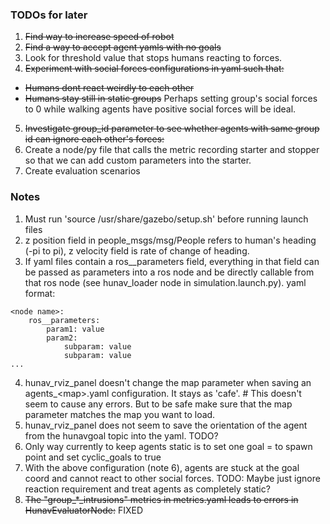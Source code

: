 ### TODOs for later
1. ~~Find way to increase speed of robot~~
2. ~~Find a way to accept agent yamls with no goals~~
3. Look for threshold value that stops humans reacting to forces.
4. ~~Experiment with social forces configurations in yaml such that:~~
- ~~Humans dont react weirdly to each other~~
- ~~Humans stay still in static groups~~
Perhaps setting group's social forces to 0 while walking agents have positive social forces will be ideal.
5. ~~Investigate group_id parameter to see whether agents with same group id can ignore each other's forces:~~
6. Create a node/py file that calls the metric recording starter and stopper so that we can add custom parameters into the starter.
7. Create evaluation scenarios



### Notes
1. Must run 'source /usr/share/gazebo/setup.sh' before running launch files
2. z position field in people_msgs/msg/People refers to human's heading (-pi to pi), z velocity field is rate of change of heading.
3. If yaml files contain a ros__parameters field, everything in that field can be passed as parameters into a ros node and be directly callable from that ros node (see hunav_loader node in simulation.launch.py). yaml format:
```
<node name>:
    ros__parameters:
        param1: value
        param2:
            subparam: value
            subparam: value
...
```
4. hunav_rviz_panel doesn't change the map parameter when saving an agents_\<map\>.yaml configuration. It stays as 'cafe'. # This doesn't seem to cause any errors. But to be safe make sure that the map parameter matches the map you want to load.
5. hunav_rviz_panel does not seem to save the orientation of the agent from the hunavgoal topic into the yaml. TODO?
6. Only way currently to keep agents static is to set one goal = to spawn point and set cyclic_goals to true
7. With the above configuration (note 6), agents are stuck at the goal coord and cannot react to other social forces. TODO: Maybe just ignore reaction requirement and treat agents as completely static?
8. ~~The "group_*_intrusions" metrics in metrics.yaml leads to errors in HunavEvaluatorNode:~~ FIXED